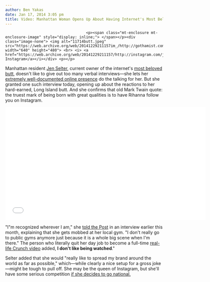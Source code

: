 ```yaml
---
author: Ben Yakas
date: Jan 17, 2014 3:05 pm
title: Video: Manhattan Woman Opens Up About Having Internet's Most Beloved Butt
---
```


	
										<p><span class="mt-enclosure mt-enclosure-image" style="display: inline;"> </span></p><div class="image-none"> <img alt="11714butt.jpeg" src="https://web.archive.org/web/20141229211157im_/http://gothamist.com/attachments/byakas/11714butt.jpeg" width="640" height="480"> <br> <i> <a href="https://web.archive.org/web/20141229211157/http://instagram.com/jenselter">via Instagram</a></i></div> <p></p>

<p>Manhattan resident <a href="https://web.archive.org/web/20141229211157/https://twitter.com/JenSelter">Jen Selter</a>, current owner of the internet&apos;s <a href="https://web.archive.org/web/20141229211157/http://gothamist.com/2014/01/03/early_addition_1373.php">most beloved butt</a>, doesn&apos;t like to give out too many verbal interviews&#x2014;she lets her <a href="https://web.archive.org/web/20141229211157/http://instagram.com/jenselter">extremely well-documented online presence</a> do the talking for her. But she granted one such interview today, opening up about the reactions to her hard-earned, Long Island butt. And she confirms that old Mark Twain quote: the truest mark of being born with great qualities is to have Rihanna follow you on Instagram.</p>

<p><iframe width="640" height="360" src="//web.archive.org/web/20141229211157if_/http://www.youtube.com/embed/P85Pf0IDMog" frameborder="0" allowfullscreen></iframe></p>

<p>&quot;I&quot;m recognized wherever I am,&quot; she <a href="https://web.archive.org/web/20141229211157/http://nypost.com/2014/01/02/instagram-star-jen-selter/">told the Post</a> in an interview earlier this month, explaining that she gets mobbed at her local gym. &quot;I don&apos;t really go to public gyms anymore just because it is a whole big scene when I&apos;m there.&quot; The person who literally quit her day job to become a full-time <a href="https://web.archive.org/web/20141229211157/http://www.amazon.com/Crunch-Brand-New-Butt-VHS/dp/6303930298">real-life Crunch video</a> added, <strong>I don&apos;t like being watched</strong>.&quot; </p>

<p>Selter added that she would &quot;really like to spread my brand around the world as far as possible,&quot; which&#x2014;while clearly a nice setup for a gross joke&#x2014;might be tough to pull off. She may be the queen of Instagram, but she&apos;ll have some serious competition <a href="https://web.archive.org/web/20141229211157/http://www.mirror.co.uk/news/real-life-stories/sarah-masseys-butt-seven-foot-wide-2971933#.UtmG6WQo5z8">if she decides to go national.</a></p>					
										
									
				